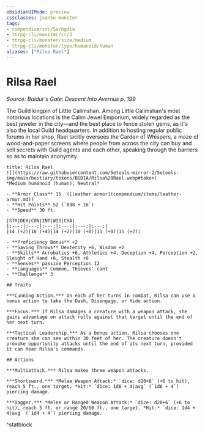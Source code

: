 ```yaml
---
obsidianUIMode: preview
cssclasses: json5e-monster
tags:
- compendium/src/5e/bgdia
- ttrpg-cli/monster/cr/3
- ttrpg-cli/monster/size/medium
- ttrpg-cli/monster/type/humanoid/human
aliases: ["Rilsa Rael"]
---
```

# Rilsa Rael
*Source: Baldur's Gate: Descent Into Avernus p. 199*  

The Guild kingpin of Little Calimshan. Among Little Calimshan's most notorious locations is the Calim Jewel Emporium, widely regarded as the best jeweler in the city—and the best place to fence stolen gems, as it's also the local Guild headquarters. In addition to hosting regular public forums in her shop, Rael tacitly oversees the Garden of Whispers, a maze of wood-and-paper screens where people from across the city can buy and sell secrets with Guild agents and each other, speaking through the barriers so as to maintain anonymity.

```ad-statblock
title: Rilsa Rael
![](https://raw.githubusercontent.com/5etools-mirror-2/5etools-img/main/bestiary/tokens/BGDIA/Rilsa%20Rael.webp#token)
*Medium humanoid (human), Neutral*

- **Armor Class** 15  ([leather armor](compendium/items/leather-armor.md))
- **Hit Points** 52 (`8d8 + 16`)
- **Speed** 30 ft.

|STR|DEX|CON|INT|WIS|CHA|
|:---:|:---:|:---:|:---:|:---:|:---:|
|14 (+2)|18 (+4)|14 (+2)|10 (+0)|11 (+0)|15 (+2)|

- **Proficiency Bonus** +2
- **Saving Throws** Dexterity +6, Wisdom +2
- **Skills** Acrobatics +6, Athletics +4, Deception +4, Perception +2, Sleight of Hand +6, Stealth +6
- **Senses** passive Perception 12
- **Languages** Common, Thieves' cant
- **Challenge** 3

## Traits

***Cunning Action.*** On each of her turns in combat, Rilsa can use a bonus action to take the Dash, Disengage, or Hide action.

***Focus.*** If Rilsa damages a creature with a weapon attack, she gains advantage on attack rolls against that target until the end of her next turn.

***Tactical Leadership.*** As a bonus action, Rilsa chooses one creature she can see within 30 feet of her. The creature doesn't provoke opportunity attacks until the end of its next turn, provided it can hear Rilsa's commands.

## Actions

***Multiattack.*** Rilsa makes three weapon attacks.

***Shortsword.*** *Melee Weapon Attack:* `dice: d20+6` (+6 to hit), reach 5 ft., one target. *Hit:* `dice: 1d6 + 4|avg` (`1d6 + 4`) piercing damage.

***Dagger.*** *Melee or Ranged Weapon Attack:* `dice: d20+6` (+6 to hit), reach 5 ft. or range 20/60 ft., one target. *Hit:* `dice: 1d4 + 4|avg` (`1d4 + 4`) piercing damage.
```
^statblock